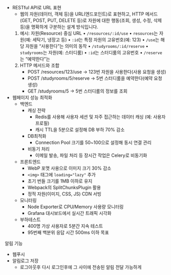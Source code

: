 -  RESTful API로 URL 표현
	- 웹의 자원(데이터, 객체 등)을 URL(엔드포인트)로 표현하고,
	HTTP 메서드(GET, POST, PUT, DELETE 등)로 자원에 대한 행동(조회, 생성, 수정, 삭제 등)을 명확하게 구분하는 설계 방식입니다.
	1. 예시: 자원(Resource) 중심 URL
		•	`/resources/:id/use`
			•	`resources`는 자원(예: 세탁기, 냉장고 등)
			•	`:id`는 특정 자원의 고유번호(예: 123)
			•	`/use`는 해당 자원을 “사용한다”는 의미의 동작
		•	`/studyrooms/:id/reserve`
			•	`studyrooms`는 자원(예: 스터디룸)
			•	`:id`는 스터디룸의 고유번호
			•	`/reserve`는 “예약한다”는 
	2. HTTP 메서드와 조합
		- POST /resources/123/use
			→ 123번 자원을 사용한다(사용 요청을 생성)
		- POST /studyrooms/5/reserve
			→ 5번 스터디룸을 예약한다(예약 요청 생성)
		- GET /studyrooms/5
			→ 5번 스터디룸의 정보를 조회
- 웹페이지 성능 최적화
	- 백엔드
		- 캐싱 전략
			- Redis를 사용해 사용자 세션 및 자주 접근하는 데이터 캐싱 (예: 사용자 프로필)
			- 캐시 TTL을 5분으로 설정해 DB 부하 70% 감소
		- DB최적화
			- Connection Pool 크기를 50~100으로 설정해 동시 연결 관리
		- 비동기 처리
			- 이메일 발송, 파일 처리 등 장시간 작업은 Celery로 비동기화
	- 프론트엔드
		- WebP 포맷 사용으로 이미지 크기 30% 감소
		- `<img>` 태그에 `loading="lazy"` 추가
		- 초기 번들 크기를 1MB 이하로 유지
		- Webpack의 SplitChunksPlugin 활용
		- 정적 자원(이미지, CSS, JS) CDN 서빙
	- 모니터링
		- Node Exporter로 CPU/Memory 사용량 모니터링
		- Grafana 대시보드에서 실시간 트래픽 시각화
	- 부하테스트
		- 400명 가상 사용자로 5분간 지속 테스트
		- 95번째 백분위 응답 시간 500ms 이하 목표



알림 기능
- 웹푸시
- 알림로그 저장
	- 로그아웃후 다시 로그인후에 그 사이에 전송된 알림 전달 가능하게
